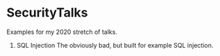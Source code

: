 # SecurityTalks
Examples for my 2020 stretch of talks.

1. SQL Injection
The obviously bad, but built for example SQL injection.
